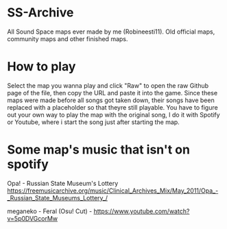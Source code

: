 # SS-Archive
All Sound Space maps ever made by me (Robineesti11). Old official maps, community maps and other finished maps.

# How to play
Select the map you wanna play and click "Raw" to open the raw Github page of the file, then copy the URL and paste it into the game.
Since these maps were made before all songs got taken down, their songs have been replaced with a placeholder so that theyre still playable. You have to figure out your own way to play the map with the original song, I do it with Spotify or Youtube, where i start the song just after starting the map.

# Some map's music that isn't on spotify
Opa! - Russian State Museum's Lottery https://freemusicarchive.org/music/Clinical_Archives_Mix/May_2011/Opa_-_Russian_State_Museums_Lottery_/

meganeko - Feral (Osu! Cut) - https://www.youtube.com/watch?v=5p0DVGcorMw
